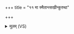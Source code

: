 +++
title = "११ मा स्मैतान्त्सखीन्कुरुथा"

+++
<details><summary>मूलम् (VS)</summary>

मा स्मै॒तान्त्सखी॑न्कुरुथा ब॒लासं॑ का॒समु॑द्यु॒गम्।  
मा स्मातो॒ऽर्वाङैः पुन॒स्तत्त्वा॑ तक्म॒न्नुप॑ ब्रुवे ॥
</details>